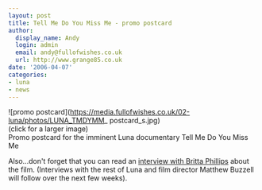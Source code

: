 ```yaml
---
layout: post
title: Tell Me Do You Miss Me - promo postcard
author:
  display_name: Andy
  login: admin
  email: andy@fullofwishes.co.uk
  url: http://www.grange85.co.uk
date: '2006-04-07'
categories:
- luna
- news
---
```

![promo postcard](https://media.fullofwishes.co.uk/02-luna/photos/LUNA_TMDYMM_
postcard_s.jpg)  
(click for a larger image)  
Promo postcard for the imminent Luna documentary Tell Me Do You Miss Me

Also...don't forget that you can read an [interview with Britta
Phillips](https://web.archive.org/web/20060407+/http://www.grange85.co.uk/galaxie/index.php?article_id=133) about
the film. (Interviews with the rest of Luna and film director Matthew Buzzell
will follow over the next few weeks).


